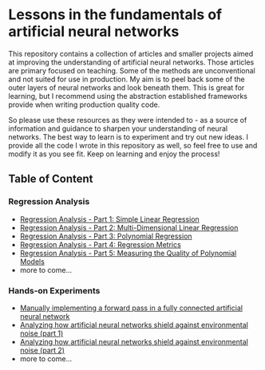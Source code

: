 # Lessons in the fundamentals of artificial neural networks

This repository contains a collection of articles and smaller projects aimed at improving the understanding  of artificial neural networks. Those articles are primary focused on teaching. Some of the methods are unconventional and not suited for use in production. My aim is to peel back some of the outer layers of neural networks and look beneath them. This is great for learning, but I recommend using the abstraction established frameworks provide when writing production quality code.

So please use these resources as they were intended to - as a source of information and guidance to sharpen your understanding of neural networks. The best way to learn is to experiment and try out new ideas. I provide all the code I wrote in this repository as well, so feel free to use and modify it as you see fit. Keep on learning and enjoy the process!

## Table of Content

### Regression Analysis

* [Regression Analysis - Part 1: Simple Linear Regression](regression-analysis-part-1--simple-linear-regression/README.md)
* [Regression Analysis - Part 2: Multi-Dimensional Linear Regression](regression-analysis-part-2--multi-dimensional-linear-regression/README.md)
* [Regression Analysis - Part 3: Polynomial Regression](regression-analysis-part-3--polynomial-regression/README.md)
* [Regression Analysis - Part 4: Regression Metrics](regression-analysis-part-4--regression-metrics/README.md)
* [Regression Analysis - Part 5: Measuring the Quality of Polynomial Models](regression-analysis-part-5--measuring-quality-of-polynomial-models/README.md)
* more to come...

### Hands-on Experiments

* [Manually implementing a forward pass in a fully connected artificial neural network](forward-pass/README.md)
* [Analyzing how artificial neural networks shield against environmental noise (part 1)](how-ann-shield-against-environmental-noise-part-1/README.md)
* [Analyzing how artificial neural networks shield against environmental noise (part 2)](how-ann-shield-against-environmental-noise-part-2/README.md)
* more to come...
